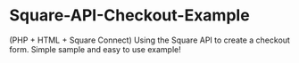 # Square-API-Checkout-Example
(PHP + HTML + Square Connect) Using the Square API to create a checkout form. Simple sample and easy to use example!
